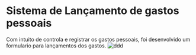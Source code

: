 

# Sistema de Lançamento de gastos pessoais

Com intuito de controla e registrar os gastos pessoais, foi desenvolvido um formulario para lançamentos dos gastos. 
![ddd](https://user-images.githubusercontent.com/86492938/215955877-1d03f15a-d0b6-40fa-a02f-131a78644c1e.png)

